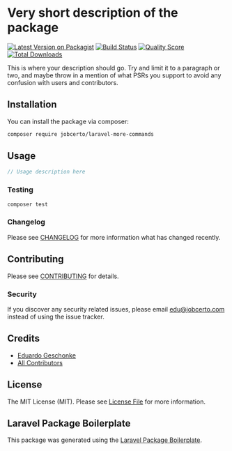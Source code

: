 # Very short description of the package

[![Latest Version on Packagist](https://img.shields.io/packagist/v/jobcerto/laravel-more-commands.svg?style=flat-square)](https://packagist.org/packages/jobcerto/laravel-more-commands)
[![Build Status](https://img.shields.io/travis/jobcerto/laravel-more-commands/master.svg?style=flat-square)](https://travis-ci.org/jobcerto/laravel-more-commands)
[![Quality Score](https://img.shields.io/scrutinizer/g/jobcerto/laravel-more-commands.svg?style=flat-square)](https://scrutinizer-ci.com/g/jobcerto/laravel-more-commands)
[![Total Downloads](https://img.shields.io/packagist/dt/jobcerto/laravel-more-commands.svg?style=flat-square)](https://packagist.org/packages/jobcerto/laravel-more-commands)

This is where your description should go. Try and limit it to a paragraph or two, and maybe throw in a mention of what PSRs you support to avoid any confusion with users and contributors.

## Installation

You can install the package via composer:

```bash
composer require jobcerto/laravel-more-commands
```

## Usage

``` php
// Usage description here
```

### Testing

``` bash
composer test
```

### Changelog

Please see [CHANGELOG](CHANGELOG.md) for more information what has changed recently.

## Contributing

Please see [CONTRIBUTING](CONTRIBUTING.md) for details.

### Security

If you discover any security related issues, please email edu@jobcerto.com instead of using the issue tracker.

## Credits

- [Eduardo Geschonke](https://github.com/jobcerto)
- [All Contributors](../../contributors)

## License

The MIT License (MIT). Please see [License File](LICENSE.md) for more information.

## Laravel Package Boilerplate

This package was generated using the [Laravel Package Boilerplate](https://laravelpackageboilerplate.com).